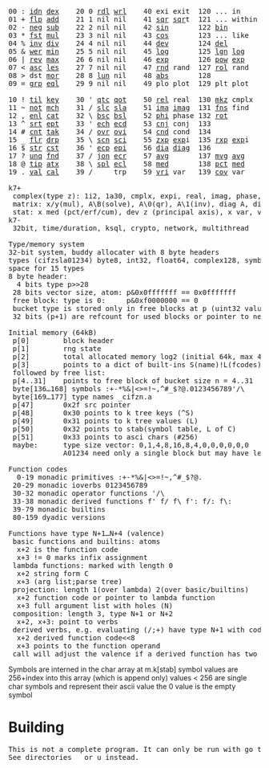 <pre>00 : <a href="../../blob/master/k.go#L808">idn</a> <a href="../../blob/master/k.go#L480">dex</a>    20 0 <a href="../../blob/master/k.go#L3843">rdl</a> <a href="../../blob/master/k.go#L3847">wrl</a>    40 exi exit  120 ... in       60 <a href="../../blob/master/k.go#L4615">prm</a>   140
01 + <a href="../../blob/master/k.go#L809">flp</a> <a href="../../blob/master/k.go#L2239">add</a>    21 1 nil nil    41 <a href="../../blob/master/k.go#L2069">sqr</a> <a href="../../blob/master/k.go#L2069">sqr</a>t  121 ... within   61       141
02 - <a href="../../blob/master/k.go#L848">neg</a> <a href="../../blob/master/k.go#L2240">sub</a>    22 2 nil nil    42 <a href="../../blob/master/k.go#L2072">sin</a>       122 <a href="../../blob/master/k.go#L4092">bin</a>          62       142
03 * <a href="../../blob/master/k.go#L851">fst</a> <a href="../../blob/master/k.go#L2241">mul</a>    23 3 nil nil    43 <a href="../../blob/master/k.go#L2075">cos</a>       123 ... like     63       143
04 % <a href="../../blob/master/k.go#L889">inv</a> <a href="../../blob/master/k.go#L2242">div</a>    24 4 nil nil    44 <a href="../../blob/master/k.go#L5187">dev</a>       124 <a href="../../blob/master/k.go#L4582">del</a>          64       144
05 & <a href="../../blob/master/k.go#L892">wer</a> <a href="../../blob/master/k.go#L2243">min</a>    25 5 nil nil    45 <a href="../../blob/master/k.go#L2086">log</a>       125 <a href="../../blob/master/k.go#L2248">lgn</a> <a href="../../blob/master/k.go#L2086">log</a>      65       145
06 | <a href="../../blob/master/k.go#L918">rev</a> <a href="../../blob/master/k.go#L2244">max</a>    26 6 nil nil    46 <a href="../../blob/master/k.go#L2089">exp</a>       126 <a href="../../blob/master/k.go#L2251">pow</a> <a href="../../blob/master/k.go#L2089">exp</a>      66       146
07 < <a href="../../blob/master/k.go#L949">asc</a> <a href="../../blob/master/k.go#L2245">les</a>    27 7 nil nil    47 <a href="../../blob/master/k.go#L4707">rnd</a> rand  127 <a href="../../blob/master/k.go#L4652">rol</a> rand     67       147
08 > dst <a href="../../blob/master/k.go#L2246">mor</a>    28 8 <a href="../../blob/master/k.go#L3853">lun</a> nil    48 <a href="../../blob/master/k.go#L2078">abs</a>       128              68       148
09 = <a href="../../blob/master/k.go#L992">grp</a> <a href="../../blob/master/k.go#L2247">eql</a>    29 9 nil nil    49 plo plot  129 plt plot     69       149
                                                                          
10 ! <a href="../../blob/master/k.go#L1025">til</a> <a href="../../blob/master/k.go#L2292">key</a>    30 ' <a href="../../blob/master/k.go#L3391">qtc</a> <a href="../../blob/master/k.go#L3388">qot</a>    50 <a href="../../blob/master/k.go#L2092">rel</a> real  130 <a href="../../blob/master/k.go#L5110">mkz</a> cmplx    70       150
11 ~ <a href="../../blob/master/k.go#L1119">not</a> <a href="../../blob/master/k.go#L2326">mch</a>    31 / <a href="../../blob/master/k.go#L3392">slc</a> <a href="../../blob/master/k.go#L3389">sla</a>    51 <a href="../../blob/master/k.go#L2093">ima</a> <a href="../../blob/master/k.go#L2093">ima</a>g  131 <a href="../../blob/master/k.go#L2894">fns</a> find     71       151
12 , <a href="../../blob/master/k.go#L1141">enl</a> <a href="../../blob/master/k.go#L2378">cat</a>    32 \ <a href="../../blob/master/k.go#L3393">bsc</a> <a href="../../blob/master/k.go#L3390">bsl</a>    52 <a href="../../blob/master/k.go#L2094">phi</a> phase 132 <a href="../../blob/master/k.go#L2626">rot</a>          72       152
13 ^ <a href="../../blob/master/k.go#L1166">srt</a> <a href="../../blob/master/k.go#L2514">ept</a>    33 ' <a href="../../blob/master/k.go#L3400">ech</a> <a href="../../blob/master/k.go#L3426">ecd</a>    53 <a href="../../blob/master/k.go#L2122">cnj</a> conj  133              73       153
14 # <a href="../../blob/master/k.go#L1167">cnt</a> <a href="../../blob/master/k.go#L2546">tak</a>    34 / <a href="../../blob/master/k.go#L3551">ovr</a> <a href="../../blob/master/k.go#L3693">ovi</a>    54 <a href="../../blob/master/k.go#L4944">cnd</a> cond  134              74       154
15 _ <a href="../../blob/master/k.go#L1175">flr</a> <a href="../../blob/master/k.go#L2627">drp</a>    35 \ <a href="../../blob/master/k.go#L3612">scn</a> <a href="../../blob/master/k.go#L3726">sci</a>    55 <a href="../../blob/master/k.go#L2180">zxp</a> <a href="../../blob/master/k.go#L2089">exp</a>i  135 <a href="../../blob/master/k.go#L2143">rxp</a> <a href="../../blob/master/k.go#L2089">exp</a>i     75       155
16 $ <a href="../../blob/master/k.go#L1200">str</a> <a href="../../blob/master/k.go#L2747">cst</a>    36 ' <a href="../../blob/master/k.go#L3446">ecp</a> <a href="../../blob/master/k.go#L3503">epi</a>    56 <a href="../../blob/master/k.go#L1094">dia</a> <a href="../../blob/master/k.go#L1094">dia</a>g  136              76       156
17 ? <a href="../../blob/master/k.go#L1290">unq</a> <a href="../../blob/master/k.go#L2853">fnd</a>    37 / <a href="../../blob/master/k.go#L3986">jon</a> <a href="../../blob/master/k.go#L3523">ecr</a>    57 <a href="../../blob/master/k.go#L5282">avg</a>       137 <a href="../../blob/master/k.go#L5313">mvg</a> <a href="../../blob/master/k.go#L5282">avg</a>      77       157
18 @ <a href="../../blob/master/k.go#L1323">tip</a> <a href="../../blob/master/k.go#L2926">atx</a>    38 \ <a href="../../blob/master/k.go#L3953">spl</a> <a href="../../blob/master/k.go#L3537">ecl</a>    58 <a href="../../blob/master/k.go#L5418">med</a>       138 <a href="../../blob/master/k.go#L5430">pct</a> <a href="../../blob/master/k.go#L5418">med</a>      78       158
19 . <a href="../../blob/master/k.go#L1334">val</a> <a href="../../blob/master/k.go#L3242">cal</a>    39 /     trp    59 <a href="../../blob/master/k.go#L5213">vri</a> var   139 <a href="../../blob/master/k.go#L5234">cov</a> var      79       15

k7+
 complex(type z): 1i2, 1a30, cmplx, expi, real, imag, phase, conj, rand 3i(binormal)
 matrix: x/y(mul), A\B(solve), A\0(qr), A\1(inv), diag A, diag v, norm, cond
 stat: x med (pct/erf/cum), dev z (principal axis), x var, var z (cov), x avg (cum/win/exp)
k7-
 32bit, time/duration, ksql, crypto, network, multithread
 
Type/memory system
32-bit system, buddy allocater with 8 byte headers
types (cifzsla01234) byte8, int32, float64, complex128, symbol64, list32, dict64, funcs
space for 15 types
8 byte header:
  4 bits type p>>28
 28 bits vector size, atom: p&0x0fffffff == 0x0fffffff
 free block: type is 0:     p&0xf0000000 == 0
 bucket type is stored only in free blocks at p (uint32 value)
 32 bits (p+1) are refcount for used blocks or pointer to next free

Initial memory (64kB)
 p[0]        block header
 p[1]        rng state
 p[2]        total allocated memory log2 (initial 64k, max 4G) uint32
 p[3]        points to a dict of built-ins S(name)!L(fcodes)
 followed by free list:
 p[4..31]    points to free block of bucket size n = 4..31
 byte[136…168] symbols :+-*%&|<>=!~,^#_$?@.0123456789'/\
 byte[169…177] type names _cifzn.a
 p[47]       0x2f src pointer
 p[48]       0x30 points to k tree keys (^S)
 p[49]       0x31 points to k tree values (L)
 p[50]       0x32 points to stab(symbol table, L of C)
 p[51]       0x33 points to asci chars (#256)
 maybe:      type size vector: 0,1,4,8,16,8,4,0,0,0,0,0,0
             A01234 need only a single block but may have length>0

Function codes
  0-19 monadic primitives :+-*%&|<>=!~,^#_$?@.
 20-29 monadic ioverbs 0123456789
 30-32 monadic operator functions '/\
 33-38 monadic derived functions f' f/ f\ f': f/: f\:
 39-79 monadic builtins
 80-159 dyadic versions

Functions have type N+1…N+4 (valence)
 basic functions and builtins: atoms
  x+2 is the function code
  x+3 != 0 marks infix assignment
 lambda functions: marked with length 0
  x+2 string form C
  x+3 (arg list;parse tree)
 projection: length 1(over lambda) 2(over basic/builtins)
  x+2 function code or pointer to lambda function
  x+3 full argument list with holes (N)
 composition: length 3, type N+1 or N+2
  x+2, x+3: point to verbs
 derived verbs, e.g. evaluating (/;+) have type N+1 with code > 256
  x+2 derived function code<<8
  x+3 points to the function operand
 call will adjust the valence if a derived function has two arguments
</pre>

Symbols are interned in the char array at m.k[stab]
 symbol values are 256+index into this array (which is append only)
 values < 256 are single char symbols and represent their ascii value
 the 0 value is the empty symbol

# Building
<pre>
This is not a complete program. It can only be run with go test.
See directories _ or u instead.
</pre>
